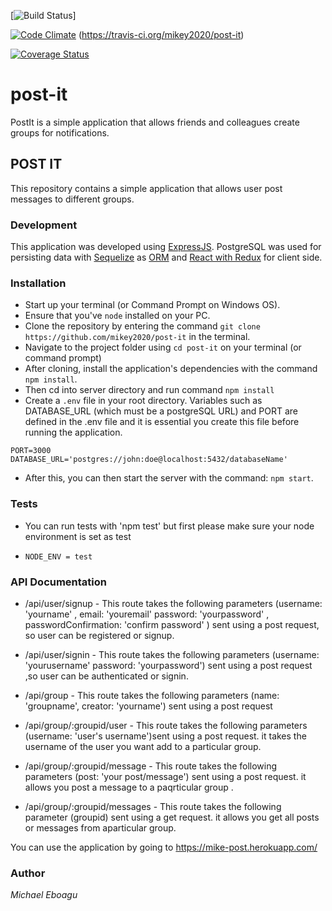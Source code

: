 [![Build Status](https://travis-ci.org/mikey2020/post-it.svg?branch=develop)] 

[![Code Climate](https://codeclimate.com/github/mikey2020/post-it/badges/gpa.svg)](https://codeclimate.com/github/mikey2020/post-it)
(https://travis-ci.org/mikey2020/post-it)

[![Coverage Status](https://coveralls.io/repos/github/mikey2020/post-it/badge.svg?branch=develop)](https://coveralls.io/github/mikey2020/post-it?branch=develop)


# post-it
PostIt is a simple application that allows friends and colleagues create groups for notifications. 


## POST IT
This repository contains a simple application that allows user post messages to different groups.

### Development
This application was developed using [ExpressJS](http://expressjs.com/). PostgreSQL was used for persisting data with [Sequelize](https://http://docs.sequelizejs.com/) as [ORM](https://en.wikipedia.org/wiki/Object-relational_mapping) 
and [React with Redux](http://redux.js.org/docs) for client side.

### Installation
* Start up your terminal (or Command Prompt on Windows OS).
* Ensure that you've `node` installed on your PC.
* Clone the repository by entering the command `git clone https://github.com/mikey2020/post-it` in the terminal.
* Navigate to the project folder using `cd post-it` on your terminal (or command prompt)
* After cloning, install the application's dependencies with the command `npm install`.
* Then cd into server directory and run command `npm install`
* Create a `.env` file in your root directory. 
Variables such as DATABASE_URL (which must be a postgreSQL URL) and PORT are defined in the .env file and it is essential you create this file before running the application.
```
PORT=3000
DATABASE_URL='postgres://john:doe@localhost:5432/databaseName'
```
* After this, you can then start the server with the command: `npm start`.

### Tests 

* You can run tests with 'npm test' but first please make sure your node environment is set as test

* `NODE_ENV = test`



### API Documentation
* /api/user/signup - This route takes the following parameters (username: 'yourname'  , email: 'youremail' password: 'yourpassword' , passwordConfirmation: 'confirm password' ) sent using a post request, so user can be registered or signup.

* /api/user/signin - This route takes the following parameters (username: 'yourusername' password: 'yourpassword') sent using  a post request ,so user can be authenticated or signin.

* /api/group - This route takes the following parameters (name: 'groupname', creator: 'yourname') sent using a post request 

* /api/group/:groupid/user - This route takes the following parameters (username: 'user's username')sent using a post request. it takes the username of the user you want add to a particular group.

* /api/group/:groupid/message - This route takes the following parameters (post: 'your post/message') sent using a post request. it allows you post a message to a paqrticular group
.
* /api/group/:groupid/messages - This route takes the following parameter (groupid) sent using a get request. it allows you get all posts or messages from aparticular group.



You can use the application by going to https://mike-post.herokuapp.com/



### Author
*Michael Eboagu*
